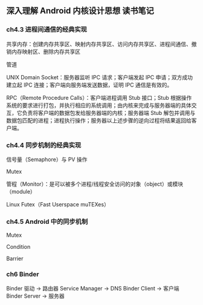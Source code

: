 ## 深入理解 Android 内核设计思想 读书笔记

### ch4.3 进程间通信的经典实现

共享内存：创建内存共享区、映射内存共享区、访问内存共享区、进程间通信、撤销内存映射区、删除内存共享区

管道

UNIX Domain Socket：服务器监听 IPC 请求；客户端发起 IPC 申请；双方成功建立起 IPC 连接；客户端向服务端发送数据，证明 IPC 通信是有效的。

RPC（Remote Procedure Calls）：客户端进程调用 Stub 接口；Stub 根据操作系统的要求进行打包，并执行相应的系统调用；由内核来完成与服务器端的具体交互，它负责将客户端的数据包发给服务器端的内核；服务器端 Stub 解包并调用与数据包匹配的进程；进程执行操作；服务器以上述步骤的逆向过程将结果返回给客户端。

### ch4.4 同步机制的经典实现

信号量（Semaphore）与 PV 操作

Mutex

管程（Monitor）：是可以被多个进程/线程安全访问的对象（object）或模块（module）

Linux Futex（Fast Userspace muTEXes）

### ch4.5 Android 中的同步机制

Mutex

Condition

Barrier

### ch6 Binder

Binder 驱动 -> 路由器
Service Manager -> DNS
Binder Client -> 客户端
Binder Server -> 服务器

